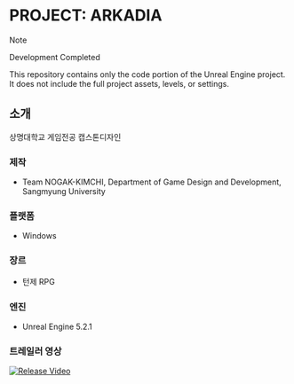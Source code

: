 # PROJECT: ARKADIA

> [!NOTE]
> Development Completed
> 
> This repository contains only the code portion of the Unreal Engine project.
It does not include the full project assets, levels, or settings.

## 소개
상명대학교 게임전공 캡스톤디자인

### 제작
- Team NOGAK-KIMCHI, Department of Game Design and Development, Sangmyung University

### 플랫폼
- Windows

### 장르
- 턴제 RPG

### 엔진
- Unreal Engine 5.2.1

### 트레일러 영상  

<!-- 고화질 썸네일 -->
[![Release Video](https://img.youtube.com/vi/3qXqNkvBvfw/hqdefault.jpg)](https://youtu.be/3qXqNkvBvfw)

